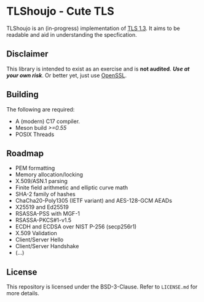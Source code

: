 # TLShoujo - Cute TLS
TLShoujo is an (in-progress) implementation of [TLS 1.3](https://tools.ietf.org/html/rfc8446).
It aims to be readable and aid in understanding the specfication.

## Disclaimer
This library is intended to exist as an exercise and is **not audited**.
***Use at your own risk***. Or better yet, just use [OpenSSL](https://www.openssl.org).

## Building
The following are required:

* A (modern) C17 compiler.
* Meson build *>=0.55*
* POSIX Threads

## Roadmap
* PEM formatting
* Memory allocation/locking
* X.509/ASN.1 parsing
* Finite field arithmetic and elliptic curve math
* SHA-2 family of hashes
* ChaCha20-Poly1305 (IETF variant) and AES-128-GCM AEADs
* X25519 and Ed25519
* RSASSA-PSS with MGF-1
* RSASSA-PKCS#1-v1.5
* ECDH and ECDSA over NIST P-256 (secp256r1)
* X.509 Validation
* Client/Server Hello
* Client/Server Handshake
* (...)

## License
This repository is licensed under the BSD-3-Clause. Refer to `LICENSE.md` for more details.

